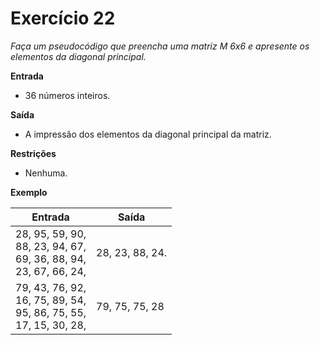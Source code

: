 # Exercício 22

*Faça um pseudocódigo que preencha uma matriz M 6x6 e apresente os elementos da diagonal principal.*

**Entrada**
- 36 números inteiros.

**Saída**
- A impressão dos elementos da diagonal principal da matriz.

**Restrições**
- Nenhuma.

**Exemplo**

| Entrada                                           | Saída                              |
|---------------------------------------------------|------------------------------------|
|   28, 95, 59, 90,<br>88, 23, 94, 67,<br>69, 36, 88, 94,<br>23, 67, 66, 24,  | 28, 23, 88, 24. |
| 79, 43, 76, 92,<br>16, 75, 89, 54,<br>95, 86, 75, 55,<br>17, 15, 30, 28,| 79, 75, 75, 28 | 
